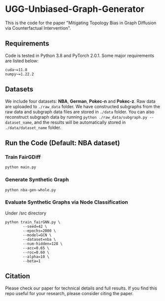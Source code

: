 # UGG-Unbiased-Graph-Generator

This is the code for the paper "Mitigating Topology Bias in Graph Diffusion via Counterfactual Intervention". 

## Requirements

Code is tested in Python 3.8 and PyTorch 2.0.1. Some major requirements are listed below:
```
cuda~=11.8
numpy~=1.22.2
```

## Datasets

We include four datasets: **NBA**, **German**, **Pokec-n** and **Pokec-z**. Raw data are uploaded to ```./raw_data``` folder. We have constructed subgraphs from the raw data and subgraph data files are stored in ```./data``` folder. You can also reconstruct subgraph data by running ```python ./raw_data/subgraph.py --dataset_name```, and the results will be automatically stored in ```./data/dataset_name``` folder. 

## Run the Code (Default: NBA dataset)
### Train FairGDiff
```
python main.py
```

### Generate Synthetic Graph
```
python nba-gen-whole.py
```

### Evaluate Synthetic Graphs via Node Classification
Under /src directory
```
python train_fairGNN.py \
        --seed=42 \
        --epochs=2000 \
        --model=GCN \
        --dataset=nba \
        --num-hidden=128 \
        --acc=0.65 \
        --roc=0.60 \
        --alpha=10 \
        --beta=1
```

## Citation
Please check our paper for technical details and full results. If you find this repo useful for your research, please consider citing the paper. 
